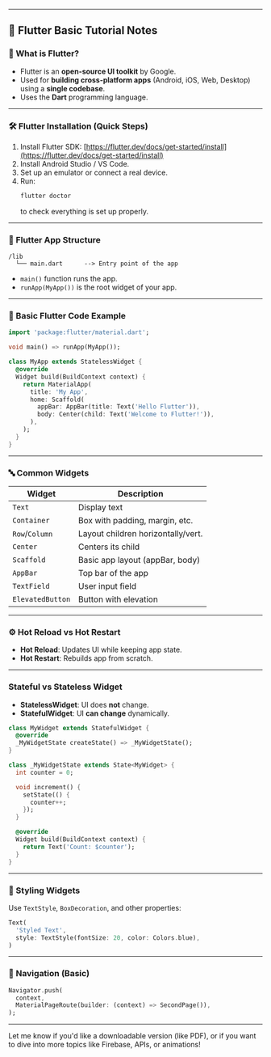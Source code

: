 

---

## 📘 Flutter Basic Tutorial Notes

### 📌 What is Flutter?
- Flutter is an **open-source UI toolkit** by Google.
- Used for **building cross-platform apps** (Android, iOS, Web, Desktop) using a **single codebase**.
- Uses the **Dart** programming language.

---

### 🛠️ Flutter Installation (Quick Steps)
1. Install Flutter SDK: [https://flutter.dev/docs/get-started/install](https://flutter.dev/docs/get-started/install)
2. Install Android Studio / VS Code.
3. Set up an emulator or connect a real device.
4. Run:
   ```bash
   flutter doctor
   ```
   to check everything is set up properly.

---

### 🧱 Flutter App Structure

```plaintext
/lib
  └── main.dart      --> Entry point of the app
```

- `main()` function runs the app.
- `runApp(MyApp())` is the root widget of your app.

---

### 📄 Basic Flutter Code Example

```dart
import 'package:flutter/material.dart';

void main() => runApp(MyApp());

class MyApp extends StatelessWidget {
  @override
  Widget build(BuildContext context) {
    return MaterialApp(
      title: 'My App',
      home: Scaffold(
        appBar: AppBar(title: Text('Hello Flutter')),
        body: Center(child: Text('Welcome to Flutter!')),
      ),
    );
  }
}
```

---

### 🔤 Common Widgets

| Widget        | Description                         |
|---------------|-------------------------------------|
| `Text`        | Display text                        |
| `Container`   | Box with padding, margin, etc.      |
| `Row`/`Column`| Layout children horizontally/vert.  |
| `Center`      | Centers its child                   |
| `Scaffold`    | Basic app layout (appBar, body)     |
| `AppBar`      | Top bar of the app                  |
| `TextField`   | User input field                    |
| `ElevatedButton` | Button with elevation           |

---

### ⚙️ Hot Reload vs Hot Restart
- **Hot Reload**: Updates UI while keeping app state.
- **Hot Restart**: Rebuilds app from scratch.

---

###  Stateful vs Stateless Widget

- **StatelessWidget**: UI does **not** change.
- **StatefulWidget**: UI **can change** dynamically.

```dart
class MyWidget extends StatefulWidget {
  @override
  _MyWidgetState createState() => _MyWidgetState();
}

class _MyWidgetState extends State<MyWidget> {
  int counter = 0;

  void increment() {
    setState(() {
      counter++;
    });
  }

  @override
  Widget build(BuildContext context) {
    return Text('Count: $counter');
  }
}
```

---

### 🎨 Styling Widgets

Use `TextStyle`, `BoxDecoration`, and other properties:

```dart
Text(
  'Styled Text',
  style: TextStyle(fontSize: 20, color: Colors.blue),
)
```

---

### 🔗 Navigation (Basic)

```dart
Navigator.push(
  context,
  MaterialPageRoute(builder: (context) => SecondPage()),
);
```

---

Let me know if you'd like a downloadable version (like PDF), or if you want to dive into more topics like Firebase, APIs, or animations!
